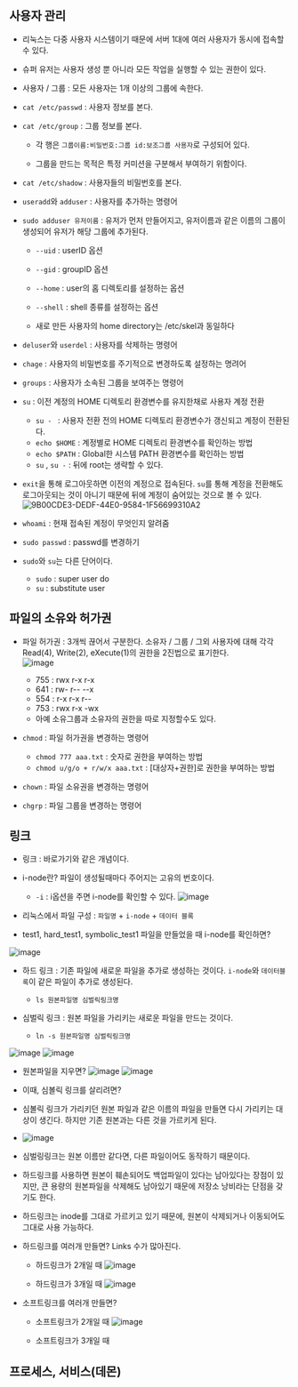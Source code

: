 
## 사용자 관리
- 리눅스는 다중 사용자 시스템이기 때문에 서버 1대에 여러 사용자가 동시에 접속할 수 있다.

- 슈퍼 유저는 사용자 생성 뿐 아니라 모든 작업을 실행할 수 있는 권한이 있다. 

- 사용자 / 그룹 : 모든 사용자는 1개 이상의 그룹에 속한다. 

- `cat /etc/passwd` : 사용자 정보를 본다.

- `cat /etc/group` : 그룹 정보를 본다.

  - 각 행은 `그룹이름:비밀번호:그룹 id:보조그룹 사용자`로 구성되어 있다. 
  
  - 그룹을 만드는 목적은 특정 커미션을 구분해서 부여하기 위함이다. 

- `cat /etc/shadow` : 사용자들의 비밀번호를 본다.

- `useradd`와 `adduser` : 사용자를 추가하는 명령어

- `sudo adduser 유저이름` : 유저가 먼저 만들어지고, 유저이름과 같은 이름의 그룹이 생성되어 유저가 해당 그룹에 추가된다. 
  
  - `--uid` : userID 옵션
  
  - `--gid` : groupID 옵션
  
  - `--home` : user의 홈 디렉토리를 설정하는 옵션
  
  - `--shell` : shell 종류를 설정하는 옵션

  - 새로 만든 사용자의 home directory는 /etc/skel과 동일하다
    
- `deluser`와 `userdel` : 사용자를 삭제하는 명령어

- `chage` : 사용자의 비밀번호를 주기적으로 변경하도록 설정하는 명려어

- `groups` : 사용자가 소속된 그룹을 보여주는 명령어


- `su` : 이전 계정의 HOME 디렉토리 환경변수를 유지한채로 사용자 계정 전환
  - `su - ` :  사용자 전환 전의 HOME 디렉토리 환경변수가 갱신되고 계정이 전환된다. 
  - `echo $HOME` : 계정별로 HOME 디렉토리 환경변수를 확인하는 방법
  - `echo $PATH` : Global한 시스템 PATH 환경변수를 확인하는 방법
  - `su` , `su -` : 뒤에 root는 생략할 수 있다.  
  
- `exit`을 통해 로그아웃하면 이전의 계정으로 접속된다. `su`를 통해 계정을 전환해도 로그아웃되는 것이 아니기 때문에 뒤에 계정이 숨어있는 것으로 볼 수 있다. 
![9B00CDE3-DEDF-44E0-9584-1F56699310A2](https://user-images.githubusercontent.com/77392444/113230215-7f835400-92d3-11eb-8eab-7b153ce29726.jpeg)


- `whoami` : 현재 접속된 계정이 무엇인지 알려줌

- `sudo passwd` : passwd를 변경하기

- `sudo`와 `su`는 다른 단어이다.
    - `sudo` : super user do
    - `su` : substitute user


## 파일의 소유와 허가권

- 파일 허가권 : 3개씩 끊어서 구분한다. 소유자 / 그룹 / 그외 사용자에 대해 각각 Read(4), Write(2), eXecute(1)의 권한을 2진법으로 표기한다. <br>
![image](https://user-images.githubusercontent.com/77392444/113228610-35e53a00-92d0-11eb-86ae-abb08bc0cf90.png)
  - 755 : rwx r-x r-x
  - 641 : rw- r-- --x
  - 554 : r-x r-x r--
  - 753 : rwx r-x -wx
  - 아예 소유그룹과 소유자의 권한을 따로 지정할수도 있다.

- `chmod` : 파일 허가권을 변경하는 명령어
  - `chmod 777 aaa.txt` : 숫자로 권한을 부여하는 방법
  - `chmod u/g/o + r/w/x aaa.txt` : [대상자+권한]로 권한을 부여하는 방법


- `chown` : 파일 소유권을 변경하는 명령어

- `chgrp` : 파일 그룹을 변경하는 명령어

## 링크

- 링크 : 바로가기와 같은 개념이다.

- i-node란? 파일이 생성될때마다 주어지는 고유의 번호이다.
  - `-i` : i옵션을 주면 i-node를 확인할 수 있다.
![image](https://user-images.githubusercontent.com/77392444/113235382-e443ac00-92dd-11eb-83a0-04325b4481a9.png)

- 리눅스에서 파일 구성 : `파일명` + `i-node` + `데이터 블록`


- test1, hard_test1, symbolic_test1 파일을 만들었을 때 i-node를 확인하면?

![image](https://user-images.githubusercontent.com/77392444/113235979-f6721a00-92de-11eb-9faa-e3c11782a2e6.png)

- 하드 링크 : 기존 파일에 새로운 파일을 추가로 생성하는 것이다. `i-node`와 `데이터블록`이 같은 파일이 추가로 생성된다.
  - `ls 원본파일명 심벌릭링크명`

- 심벌릭 링크 : 원본 파일을 가리키는 새로운 파일을 만드는 것이다. 
  - `ln -s 원본파일명 심벌릭링크명`


![image](https://user-images.githubusercontent.com/77392444/113234342-0d633d00-92dc-11eb-9d51-371a27bf213d.png)
![image](https://user-images.githubusercontent.com/77392444/113234434-371c6400-92dc-11eb-889e-4b7321ba3fab.png)

- 원본파일을 지우면?
![image](https://user-images.githubusercontent.com/77392444/113234565-7c409600-92dc-11eb-9fc7-2cd5a9789851.png)
![image](https://user-images.githubusercontent.com/77392444/113234596-92e6ed00-92dc-11eb-99ac-faeb0137d4c5.png)

- 이때, 심볼릭 링크를 살리려면? 

- 심볼릭 링크가 가리키던 원본 파일과 같은 이름의 파일을 만들면 다시 가리키는 대상이 생긴다. 하지만 기존 원본과는 다른 것을 가르키게 된다. 
- ![image](https://user-images.githubusercontent.com/77392444/113234707-bf9b0480-92dc-11eb-8fde-3e08bef7de07.png)

- 심벌링링크는 원본 이름만 같다면, 다른 파일이어도 동작하기 때문이다. 

- 하드링크를 사용하면 원본이 훼손되어도 백업파일이 있다는 남아있다는 장점이 있지만, 큰 용량의 원본파일을 삭제해도 남아있기 때문에 저장소 낭비라는 단점을 갖기도 한다. 

- 하드링크는 inode를 그대로 가르키고 있기 때문에, 원본이 삭제되거나 이동되어도 그대로 사용 가능하다. 


- 하드링크를 여러개 만들면? Links 수가 많아진다.
  - 하드링크가 2개일 때
![image](https://user-images.githubusercontent.com/77392444/113236287-8d3ed680-92df-11eb-9610-02e9a2b88230.png)

  - 하드링크가 3개일 때
![image](https://user-images.githubusercontent.com/77392444/113236384-b495a380-92df-11eb-8361-c0131bcd6708.png)


- 소프트링크를 여러개 만들면?
  - 소프트링크가 2개일 때
![image](https://user-images.githubusercontent.com/77392444/113236580-16560d80-92e0-11eb-838f-a105ff61e4e5.png)

  - 소프트링크가 3개일 때


## 프로세스, 서비스(데몬)
